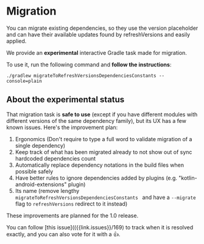 # Migration

You can migrate existing dependencies, so they use the version placeholder and can have their available updates found by refreshVersions and easily applied.

We provide an **experimental** interactive Gradle task made for migration.

To use it, run the following command and **follow the instructions**:
```shell
./gradlew migrateToRefreshVersionsDependenciesConstants --console=plain
```

## About the experimental status

That migration task is **safe to use** (except if you have different modules with different versions of the same dependency family), but its UX has a few known issues. Here's the improvement plan:

1. Ergonomics (Don't require to type a full word to validate migration of a single dependency)
2. Keep track of what has been migrated already to not show out of sync hardcoded dependencies count
3. Automatically replace dependency notations in the build files when possible safely
4. Have better rules to ignore dependencies added by plugins (e.g. "kotlin-android-extensions" plugin)
5. Its name (remove lengthy `migrateToRefreshVersionsDependenciesConstants ` and have a `--migrate` flag to `refreshVersions` redirect to it instead)

These improvements are planned for the 1.0 release.

You can follow [this issue](({{link.issues}}/169) to track when it is resolved exactly, and you can also vote for it with a 👍.
